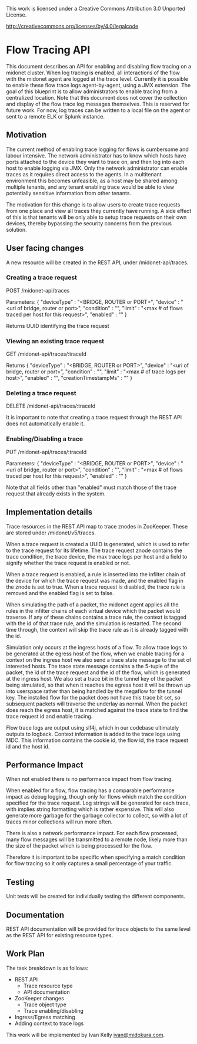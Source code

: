This work is licensed under a Creative Commons Attribution 3.0 Unported
License.

http://creativecommons.org/licenses/by/4.0/legalcode

# Flow Tracing API

This document describes an API for enabling and disabling flow tracing
on a midonet cluster. When log tracing is enabled, all interactions of
the flow with the midonet agent are logged at the trace level.
Currently it is possible to enable these flow trace logs
agent-by-agent, using a JMX extension. The goal of this blueprint is
to allow administrators to enable tracing from a centralized
location. Note that this document does not cover the collection and
display of the flow trace log messages themselves. This is reserved
for future work. For now, log traces can be written to a local file on
the agent or sent to a remote ELK or Splunk instance.

## Motivation

The current method of enabling trace logging for flows is cumbersome
and labour intensive. The network administrator has to know which
hosts have ports attached to the device they want to trace on, and
then log into each host to enable logging via JMX. Only the network
administrator can enable traces as it requires direct access to the
agents. In a multitenant environment this becomes unfeasible, as a
host may be shared among multiple tenants, and any tenant enabling
trace would be able to view potentially sensitive information from
other tenants.

The motivation for this change is to allow users to create trace
requests from one place and view all traces they currently have
running. A side effect of this is that tenants will be only able to
setup trace requests on their own devices, thereby bypassing the
security concerns from the previous solution.

## User facing changes

A new resource will be created in the REST API, under
/midonet-api/traces.

### Creating a trace request

POST /midonet-api/traces

Parameters:
{ "deviceType" : "<BRIDGE, ROUTER or PORT>",
  "device"     : "<uri of bridge, router or port>",
  "condition"  : "<condition on which to trace for a given flow>",
  "limit" : "<max # of flows traced per host for this request>",
  "enabled" : "<whether to enable the trace from the start>" }

Returns UUID identifying the trace request

### Viewing an existing trace request

GET /midonet-api/traces/:traceId

Returns
{ "deviceType" : "<BRIDGE, ROUTER or PORT>",
  "device"    : "<uri of bridge, router or port>”,
  "condition" : "<condition>",
  "limit" : "<max # of trace logs per host>",
  "enabled" : "<whether the trace is currently enabled>",
  "creationTimestampMs" : "<when the request was created>" }

### Deleting a trace request

DELETE /midonet-api/traces/:traceId

It is important to note that creating a trace request through the REST
API does not automatically enable it.

### Enabling/Disabling a trace

PUT /midonet-api/traces/:traceId

Parameters:
{ "deviceType" : "<BRIDGE, ROUTER or PORT>",
  "device"     : "<uri of bridge, router or port>",
  "condition"  : "<condition on which to trace for a given flow>",
  "limit" : "<max # of flows traced per host for this request>",
  "enabled" : "<whether to enable or disable the trace>" }

Note that all fields other than "enabled" must match those of the trace
request that already exists in the system.

## Implementation details

Trace resources in the REST API map to trace znodes in
ZooKeeper. These are stored under /midonet/v5/traces.

When a trace request is created a UUID is generated, which is used to
refer to the trace request for its lifetime. The trace request znode
contains the trace condition, the trace device, the max trace logs per
host and a field to signify whether the trace request is enabled or
not.

When a trace request is enabled, a rule is inserted into the infilter
chain of the device for which the trace request was made, and the
enabled flag in the znode is set to true. When a trace request is
disabled, the trace rule is removed and the enabled flag is set to
false.

When simulating the path of a packet, the midonet agent applies all
the rules in the infilter chains of each virtual device which the
packet would traverse. If any of these chains contains a trace rule,
the context is tagged with the id of that trace rule, and the
simulation is restarted. The second time through, the context will
skip the trace rule as it is already tagged with the id.

Simulation only occurs at the ingress hosts of a flow. To allow trace
logs to be generated at the egress host of the flow, when we enable
tracing for a context on the ingress host we also send a trace state
message to the set of interested hosts. The trace state message
contains a the 5-tuple of the packet, the id of the trace request and
the id of the flow, which is generated at the ingress host. We also
set a trace bit in the tunnel key of the packet being simulated, so
that when it reaches the egress host it will be thrown up into
userspace rather than being handled by the megaflow for the tunnel
key. The installed flow for the packet does not have this trace bit
set, so subsequent packets will traverse the underlay as normal. When
the packet does reach the egress host, it is matched against the trace
state to find the trace request id and enable tracing.

Flow trace logs are output using slf4j, which in our codebase
ultimately outputs to logback. Context information is added to the
trace logs using MDC. This information contains the cookie id, the
flow id, the trace request id and the host id.

## Performance Impact

When not enabled there is no performance impact from flow tracing.

When enabled for a flow, flow tracing has a comparable performance
impact as debug logging, though only for flows which match the
condition specified for the trace request. Log strings will be
generated for each trace, with implies string formatting which is
rather expensive. This will also generate more garbage for the garbage
collector to collect, so with a lot of traces minor collections will
run more often.

There is also a network performance impact. For each flow processed,
many flow messages will be transmitted to a remote node, likely more
than the size of the packet which is being processed for the flow.

Therefore it is important to be specific when specifying a match
condition for flow tracing so it only captures a small percentage of
your traffic.

## Testing

Unit tests will be created for individually testing the different
components.

## Documentation

REST API documentation will be provided for trace objects to the same
level as the REST API for existing resource types.

## Work Plan

The task breakdown is as follows:

- REST API
  - Trace resource type
  - API documentation
- ZooKeeper changes
  - Trace object type
  - Trace enabling/disabling
- Ingress/Egress matching
- Adding context to trace logs

This work will be implemented by Ivan Kelly <ivan@midokura.com>.


